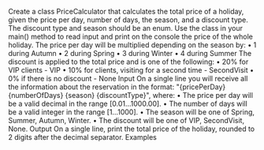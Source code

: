
Create a class PriceCalculator that calculates the total price of a holiday, given the price per day, number of days, the season, and a discount type. The discount type and season should be an enum.
Use the class in your main() method to read input and print on the console the price of the whole holiday.
The price per day will be multiplied depending on the season by:
    • 1 during Autumn
    • 2 during Spring
    • 3 during Winter
    • 4 during Summer
The discount is applied to the total price and is one of the following:
    • 20% for VIP clients - VIP
    • 10% for clients, visiting for a second time - SecondVisit
    • 0% if there is no discount - None
Input
On a single line you will receive all the information about the reservation in the format:
"{pricePerDay} {numberOfDays} {season} {discountType}", where:
    • The price per day will be a valid decimal in the range [0.01…1000.00].
    • The number of days will be a valid integer in the range [1…1000].
    • The season will be one of Spring, Summer, Autumn, Winter.
    • The discount will be one of VIP, SecondVisit, None.
Output
On a single line, print the total price of the holiday, rounded to 2 digits after the decimal separator.
Examples
